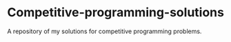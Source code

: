 # Competitive-programming-solutions
A repository of my solutions for competitive programming problems.
